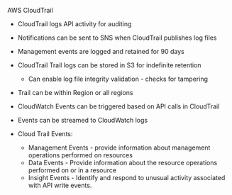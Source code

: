 AWS CloudTrail

- CloudTrail logs API activity for auditing
- Notifications can be sent to SNS when CloudTrail publishes log files
- Management events are logged and retained for 90 days
- CloudTrail Trail logs can be stored in S3 for indefinite retention
    
    - Can enable log file integrity validation - checks for tampering
- Trail can be within Region or all regions
- CloudWatch Events can be triggered based on API calls in CloudTrail
- Events can be streamed to CloudWatch logs
- Cloud Trail Events:
    
    - Management Events - provide information about management operations performed on resources
    - Data Events - Provide information about the resource operations performed on or in a resource
    - Insight Events - Identify and respond to unusual activity associated with API write events.
